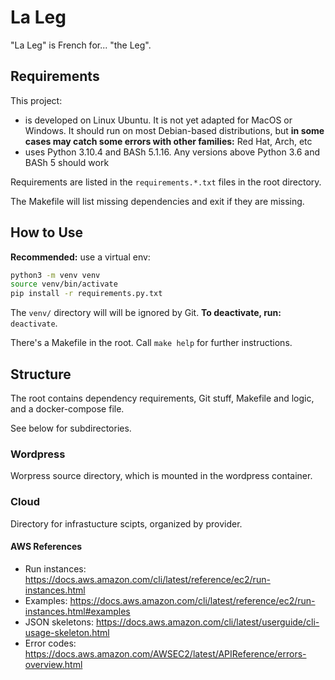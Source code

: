 # La Leg

"La Leg" is French for... "the Leg".

## Requirements

This project:
- is developed on Linux Ubuntu. It is not yet adapted for MacOS or Windows. It should run on most Debian-based distributions, but **in some cases may catch some errors with other families:** Red Hat, Arch, etc
- uses Python 3.10.4 and BASh 5.1.16. Any versions above Python 3.6 and BASh 5 should work

Requirements are listed in the `requirements.*.txt` files in the root directory.

The Makefile will list missing dependencies and exit if they are missing.

## How to Use

**Recommended:** use a virtual env:
```bash
python3 -m venv venv
source venv/bin/activate
pip install -r requirements.py.txt
```
The `venv/` directory will will be ignored by Git. **To deactivate, run:** `deactivate`.

There's a Makefile in the root. Call `make help` for further instructions.

## Structure

The root contains dependency requirements, Git stuff, Makefile and logic, and a docker-compose file.

See below for subdirectories.

### Wordpress

Worpress source directory, which is mounted in the wordpress container.

### Cloud

Directory for infrastucture scipts, organized by provider.

#### AWS References

- Run instances: https://docs.aws.amazon.com/cli/latest/reference/ec2/run-instances.html
- Examples: https://docs.aws.amazon.com/cli/latest/reference/ec2/run-instances.html#examples
- JSON skeletons: https://docs.aws.amazon.com/cli/latest/userguide/cli-usage-skeleton.html
- Error codes: https://docs.aws.amazon.com/AWSEC2/latest/APIReference/errors-overview.html
